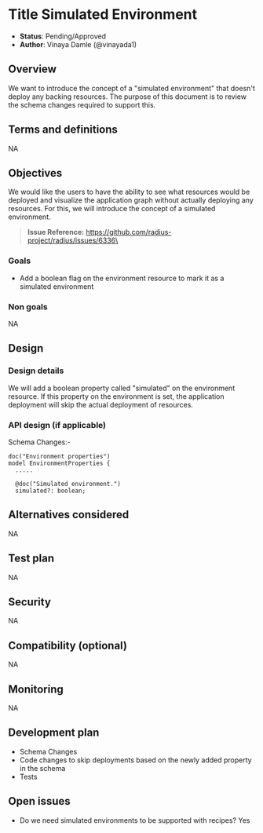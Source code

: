 # Title Simulated Environment

* **Status**: Pending/Approved
* **Author**: Vinaya Damle (@vinayada1)

## Overview

We want to introduce the concept of a "simulated environment" that doesn't deploy any backing resources. The purpose of this document is to review the schema changes required to support this.

## Terms and definitions

NA

## Objectives

We would like the users to have the ability to see what resources would be deployed and visualize the application graph without actually deploying any resources. For this, we will introduce the concept of a simulated environment.

> **Issue Reference:** https://github.com/radius-project/radius/issues/6336\

### Goals

- Add a boolean flag on the environment resource to mark it as a simulated environment

### Non goals

NA

## Design


### Design details

We will add a boolean property called "simulated" on the environment resource. If this property on the environment is set, the application deployment will skip the actual deployment of resources.

### API design (if applicable)

Schema Changes:-
```
doc("Environment properties")
model EnvironmentProperties {
  .....

  @doc("Simulated environment.")
  simulated?: boolean;
```

## Alternatives considered

NA

## Test plan

NA

## Security

NA

## Compatibility (optional)

NA

## Monitoring

NA

## Development plan

- Schema Changes
- Code changes to skip deployments based on the newly added property in the schema
- Tests

## Open issues

- Do we need simulated environments to be supported with recipes? Yes
